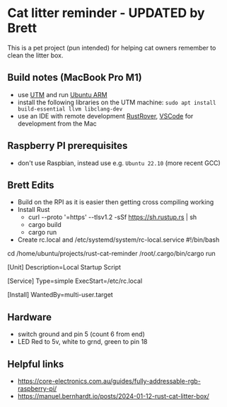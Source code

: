 # Cat litter reminder - UPDATED by Brett

This is a pet project (pun intended) for helping cat owners remember to clean the litter box.

## Build notes (MacBook Pro M1)

- use [UTM](https://mac.getutm.app/) and run [Ubuntu ARM](https://ubuntu.com/download/server/arm)
- install the following libraries on the UTM machine: `sudo apt install build-essential llvm libclang-dev`
- use an IDE with remote development [RustRover](https://www.jetbrains.com/rust/), [VSCode](https://code.visualstudio.com/) for development from the Mac

## Raspberry PI prerequisites

- don't use Raspbian, instead use e.g. `Ubuntu 22.10` (more recent GCC)

## Brett Edits
- Build on the RPI as it is easier then getting cross compiling working
- Install Rust
    - curl --proto '=https' --tlsv1.2 -sSf https://sh.rustup.rs | sh
    - cargo build
    - cargo run
- Create rc.local and /etc/systemd/system/rc-local.service
#!/bin/bash

cd /home/ubuntu/projects/rust-cat-reminder
/root/.cargo/bin/cargo run

[Unit]
Description=Local Startup Script

[Service]
Type=simple
ExecStart=/etc/rc.local

[Install]
WantedBy=multi-user.target

## Hardware
- switch ground and pin 5 (count 6 from end)
- LED Red to 5v, white to grnd, green to pin 18

## Helpful links
- https://core-electronics.com.au/guides/fully-addressable-rgb-raspberry-pi/
- https://manuel.bernhardt.io/posts/2024-01-12-rust-cat-litter-box/
